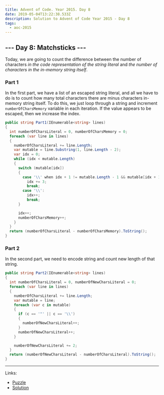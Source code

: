 ```yaml
---
title: Advent of Code. Year 2015. Day 8
date: 2019-05-04T13:22:38.533Z
description: Solution to Advent of Code Year 2015 - Day 8
tags:
  - aoc-2015
---
```

## --- Day 8: Matchsticks ---

Today, we are going to count the difference between the number of characters *in the code representation of the string literal* and *the number of characters in the in-memory string itself*.

### Part 1

In the first part, we have a list of an escaped string literal, and all we have to do is to count how many total characters there are minus characters in-memory string itself. To do this, we just loop through a string and increment `numberOfCharsMemory` variable in each iteration. If the value appears to be escaped, then we increase the index.

```csharp
public string Part1(IEnumerable<string> lines)
{
  int numberOfCharsLiteral = 0, numberOfCharsMemory = 0;
  foreach (var line in lines)
  {
    numberOfCharsLiteral += line.Length;
    var mutable = line.Substring(1, line.Length - 2);
    var idx = 0;
    while (idx < mutable.Length)
    {
      switch (mutable[idx])
      {
        case '\\' when idx + 1 != mutable.Length - 1 && mutable[idx + 1] == 'x':
          idx += 3;
          break;
        case '\\':
          idx++;
          break;
      }

      idx++;
      numberOfCharsMemory++;
    }
  }
  return (numberOfCharsLiteral - numberOfCharsMemory).ToString();
}
```

### Part 2

In the second part, we need to encode string and count new length of that string.

```csharp
public string Part2(IEnumerable<string> lines)
{
  int numberOfCharsLiteral = 0, numberOfNewCharsLiteral = 0;
  foreach (var line in lines)
  {
    numberOfCharsLiteral += line.Length;
    var mutable = line;
    foreach (var c in mutable)
    {
      if (c == '"' || c == '\\')
      {
        numberOfNewCharsLiteral++;
      }
      numberOfNewCharsLiteral++;
    }

    numberOfNewCharsLiteral += 2;
  }
  return (numberOfNewCharsLiteral - numberOfCharsLiteral).ToString();
}
```

- - -

Links:
* [Puzzle](https://adventofcode.com/2015/day/8)
* [Solution](https://github.com/PDmatrix/advent-of-code/tree/master/CSharp/Solutions/2015/8)
